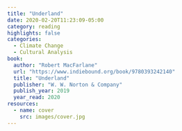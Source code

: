 ```yaml
---
title: "Underland"
date: 2020-02-20T11:23:09-05:00
category: reading
highlights: false
categories:
  - Climate Change
  - Cultural Analysis
book:
  author: "Robert MacFarlane"
  url: "https://www.indiebound.org/book/9780393242140"
  title: "Underland"
  publisher: "W. W. Norton & Company"
  publish_year: 2019
  year_read: 2020
resources:
  - name: cover
    src: images/cover.jpg
---
```



